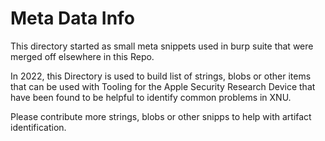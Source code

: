 # Meta Data Info

This directory started as small meta snippets used in burp suite that were merged off elsewhere in this Repo.

In 2022, this Directory is used to build list of strings, blobs or other items that can be used with Tooling for the Apple Security Research Device that have been found to be helpful to identify common problems in XNU.

Please contribute more strings, blobs or other snipps to help with artifact identification.
